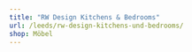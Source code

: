 ```yaml
---
title: "RW Design Kitchens & Bedrooms"
url: /leeds/rw-design-kitchens-und-bedrooms/
shop: Möbel
---
```

